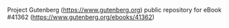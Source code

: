 Project Gutenberg (https://www.gutenberg.org) public repository for eBook #41362 (https://www.gutenberg.org/ebooks/41362)
